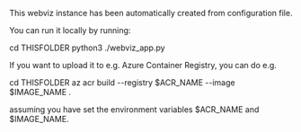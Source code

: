 This webviz instance has been automatically created from configuration file.

You can run it locally by running:

  cd THISFOLDER
  python3 ./webviz_app.py

If you want to upload it to e.g. Azure Container Registry, you can do e.g.

  cd THISFOLDER
  az acr build --registry $ACR_NAME --image $IMAGE_NAME . 

assuming you have set the environment variables $ACR_NAME and $IMAGE_NAME.
